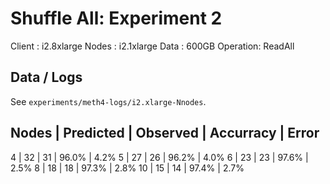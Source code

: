 # Shuffle All: Experiment 2

Client   : i2.8xlarge
Nodes    : i2.1xlarge
Data     : 600GB
Operation: ReadAll

## Data / Logs

See `experiments/meth4-logs/i2.xlarge-Nnodes`.

Nodes | Predicted | Observed | Accurracy | Error
------------------------------------------------
  4   |    32     |    31    |   96.0%   | 4.2%
  5   |    27     |    26    |   96.2%   | 4.0%
  6   |    23     |    23    |   97.6%   | 2.5%
  8   |    18     |    18    |   97.3%   | 2.8%
 10   |    15     |    14    |   97.4%   | 2.7%

